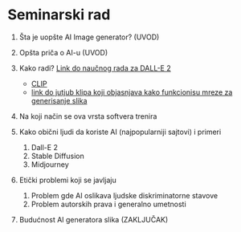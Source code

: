# Seminarski rad
1. Šta je uopšte AI Image generator? (UVOD)
1. Opšta priča o AI-u (UVOD)
1. Kako radi? [Link do naučnog rada za DALL-E 2](https://arxiv.org/pdf/2204.06125.pdf)
	* [CLIP](https://github.com/openai/CLIP)
	* [link do jutjub klipa koji objasnjava kako funkcionisu mreze za generisanje slika](https://www.youtube.com/watch?v=1CIpzeNxIhU)

1. Na koji način se ova vrsta softvera trenira
1. Kako obični ljudi da koriste AI (najpopularniji sajtovi) i primeri
	1.  Dall-E 2
	2. Stable Diffusion
	3.  Midjourney
1. Etički problemi koji se javljaju
	1. Problem gde AI oslikava ljudske diskriminatorne stavove
	1. Problem autorskih prava i generalno umetnosti 
1. Budućnost AI generatora slika (ZAKLJUČAK) 


